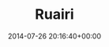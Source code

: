 ---
title:		"Ruairi"
type:		"photos"
mediatype:		"upload"
location:		"Berlin, Germany"
date:		"2014-07-26 20:16:40+00:00"
album:		"events"
filename:		"berlin-5k-ruairi.md"
series:		"berlin-run"
cl_public_id:		"events/berlin-5k-ruairi"
cl_version:		1497002563
format:		"tiff"
bytes:		4914840
width:		2158
height:		1440
colours:
- "#81848A"
- "#8BD458"
- "#857C75"
- "#7C8387"
- "#7C5645"
- "#4A9C1C"
- "#CEC2BE"
- "#7E8071"
- "#7D6A4C"
- "#C4CCCF"
- "#737D73"
- "#C0CDBE"
- "#57B726"
- "#A5D263"
- "#353D3A"
- "#334020"
- "#C5C6CF"
- "#332D1D"
- "#3B2720"
- "#84514E"
- "#C58A74"
- "#2C3C22"
- "#403D38"
- "#3A3A40"
- "#5C9534"
- "#84B8C8"
- "#CC7373"
- "#CED7BF"
- "#667848"
- "#817A7F"
exposure_mode:		"Auto"
program:		"Program AE"
aperture:		"5.6"
focal_length:		"75.0 mm"
iso:		"800"
shutter_speed:		"1/125"
metering:		"Multi-segment"
flash:		"Off, Did not fire"
white_balance:		"As Shot"
colour_temp:		"5350"
has_crop:		"false"
orientation:		"Horizontal (normal)"
camera_model:		"NIKON D800"
lens_info:		"70-200mm f/2.8"
artist: "Matt Finucane"
x_resolution:		"300"
y_resolution:		"300"
---